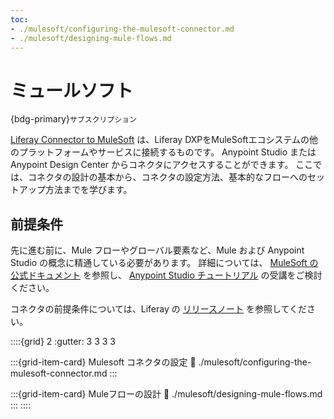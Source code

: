 ```yaml
---
toc:
- ./mulesoft/configuring-the-mulesoft-connector.md
- ./mulesoft/designing-mule-flows.md
---
```

# ミュールソフト

{bdg-primary}`サブスクリプション`

[Liferay Connector to MuleSoft](https://www.mulesoft.com/exchange/com.liferay/com.liferay.mule/minor/1.1/) は、Liferay DXPをMuleSoftエコシステムの他のプラットフォームやサービスに接続するものです。 Anypoint Studio または Anypoint Design Center からコネクタにアクセスすることができます。 ここでは、コネクタの設計の基本から、コネクタの設定方法、基本的なフローへのセットアップ方法までを学びます。

## 前提条件

先に進む前に、Mule フローやグローバル要素など、Mule および Anypoint Studio の概念に精通している必要があります。 詳細については、 [MuleSoft の公式ドキュメント](https://docs.mulesoft.com/general/) を参照し、 [Anypoint Studio チュートリアル](https://developer.mulesoft.com/tutorials-and-howtos) の受講をご検討ください。

コネクタの前提条件については、Liferay の [リリースノート](https://github.com/liferay/liferay-etl-mulesoft/blob/master/docs/release-notes.adoc) を参照してください。

::::{grid} 2
:gutter: 3 3 3 3

:::{grid-item-card}  Mulesoft コネクタの設定
:link: ./mulesoft/configuring-the-mulesoft-connector.md
:::

:::{grid-item-card}  Muleフローの設計
:link: ./mulesoft/designing-mule-flows.md
:::
::::
